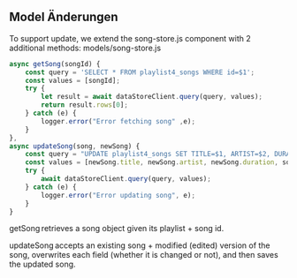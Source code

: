 ## Model Änderungen



To support update, we extend the song-store.js component with 2 additional methods:
models/song-store.js
~~~ js
async getSong(songId) { 
    const query = 'SELECT * FROM playlist4_songs WHERE id=$1'; 
    const values = [songId]; 
    try { 
        let result = await dataStoreClient.query(query, values); 
        return result.rows[0]; 
    } catch (e) { 
        logger.error("Error fetching song" ,e); 
    } 
}, 
async updateSong(song, newSong) { 
    const query = "UPDATE playlist4_songs SET TITLE=$1, ARTIST=$2, DURATION=$3 WHERE id=$4"; 
    const values = [newSong.title, newSong.artist, newSong.duration, song.id]; 
    try { 
        await dataStoreClient.query(query, values); 
    } catch (e) { 
        logger.error("Error updating song", e); 
    } 
} 
~~~

getSong retrieves a song object given its playlist + song id.

updateSong accepts an existing song + modified (edited) version of the song, overwrites each field (whether it is changed or not), and then saves the updated song. 
